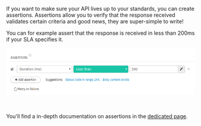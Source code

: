 If you want to make sure your API lives up to your standards, you can create assertions. Assertions allow you to verify that the response received validates certain criteria and good news, they are super-simple to write!

You can for example assert that the response is received in less than 200ms if your SLA specifies it.

![assertions panel](images/restlet-client-assertions.png)

<br/>

You'll find a in-depth documentation on assertions in the [dedicated page](../test-automate/validate-http-responses).
